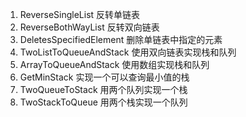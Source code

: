 1. ReverseSingleList 
   反转单链表
2. ReverseBothWayList 
   反转双向链表
3. DeletesSpecifiedElement 
   删除单链表中指定的元素
4. TwoListToQueueAndStack
   使用双向链表实现栈和队列
5. ArrayToQueueAndStack
   使用数组实现栈和队列
6. GetMinStack
   实现一个可以查询最小值的栈
7. TwoQueueToStack
   用两个队列实现一个栈
8. TwoStackToQueue
   用两个栈实现一个队列